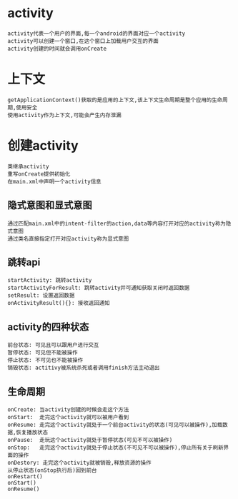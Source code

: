# activity
	activity代表一个用户的界面,每一个android的界面对应一个activity
	activity可以创建一个窗口,在这个窗口上加载用户交互的界面
	activity创建的时间就会调用onCreate

# 上下文
	getApplicationContext()获取的是应用的上下文,该上下文生命周期是整个应用的生命周期,使用安全
	使用activity作为上下文,可能会产生内存泄漏

# 创建activity
	类继承activity
	重写onCreate提供初始化
	在main.xml中声明一个activity信息

## 隐式意图和显式意图
	通过匹配main.xml中的intent-filter的action,data等内容打开对应的activity称为隐式意图
	通过类名直接指定打开对应activity称为显式意图

## 跳转api
	startActivity: 跳转activity
	startActivityForResult: 跳转activity并可通知获取关闭时返回数据
	setResult: 设置返回数据
	onActivityResult(){}: 接收返回通知

## activity的四种状态
	前台状态: 可见且可以跟用户进行交互
	暂停状态: 可见但不能被操作
	停止状态: 不可见也不能被操作
	销毁状态: actitivy被系统杀死或者调用finish方法主动退出

## 生命周期
	onCreate: 当activity创建的时候会走这个方法
	onStart:  走完这个activity就可以被用户看到
	onResume: 走完这个activity就处于一个前台activity的状态(可见可以被操作),加载数据,恢复播放状态
	onPause:  走玩这个activity就处于暂停状态(可见不可以被操作)
	onStop:   走完这个activity就处于停止状态(不可见不可以被操作),停止所有关于刷新界面的操作
	onDestory: 走完这个activity就被销毁,释放资源的操作
	从停止状态(onStop执行后)回到前台
	onRestart()
	onStart()
	onResume()
	
